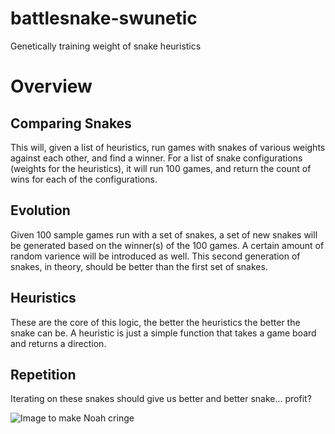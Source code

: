 # battlesnake-swunetic
Genetically training weight of snake heuristics

# Overview

## Comparing Snakes
This will, given a list of heuristics, run games with snakes of various weights against each other, and find a winner. For a list of snake configurations (weights for the heuristics), it will run 100 games, and return the count of wins for each of the configurations.

## Evolution
Given 100 sample games run with a set of snakes, a set of new snakes will be generated based on the winner(s) of the 100 games.
A certain amount of random varience will be introduced as well. This second generation of snakes, in theory, should be better than the first set of snakes.

## Heuristics
These are the core of this logic, the better the heuristics the better the snake can be. A heuristic is just a simple function that takes a game board and returns a direction.

## Repetition
Iterating on these snakes should give us better and better snake... profit?

![Image to make Noah cringe](http://library.missouri.edu/exhibits/eugenics/exhibit_images/800px/eugenics_tree_1921.jpg)
